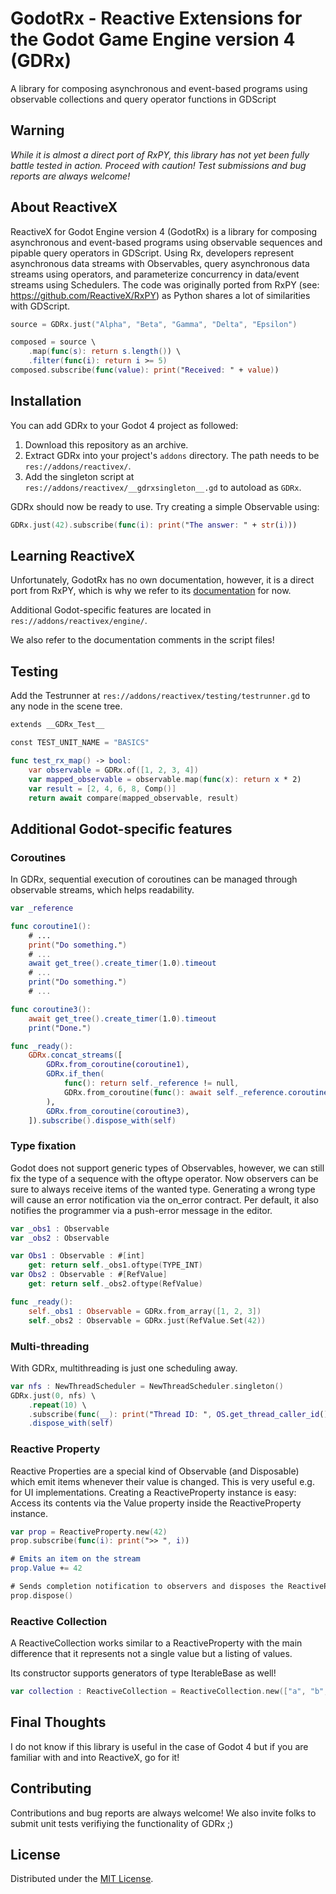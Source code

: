 # GodotRx - Reactive Extensions for the Godot Game Engine version 4 (GDRx)

A library for composing asynchronous and event-based programs using observable collections and query operator functions in GDScript

## Warning
*While it is almost a direct port of RxPY, this library has not yet been fully battle tested in action. Proceed with caution! Test submissions and bug reports are always welcome!*

## About ReactiveX

ReactiveX for Godot Engine version 4 (GodotRx) is a library for composing asynchronous and event-based programs using observable sequences and pipable query operators in GDScript. Using Rx, developers represent asynchronous data streams with Observables, query asynchronous data streams using operators, and parameterize concurrency in data/event streams using Schedulers. The code was originally ported from RxPY (see: https://github.com/ReactiveX/RxPY) as Python shares a lot of similarities with GDScript.

```swift
source = GDRx.just("Alpha", "Beta", "Gamma", "Delta", "Epsilon")

composed = source \
    .map(func(s): return s.length()) \
    .filter(func(i): return i >= 5)
composed.subscribe(func(value): print("Received: " + value))
```

## Installation
You can add GDRx to your Godot 4 project as followed:

1. Download this repository as an archive.
2. Extract GDRx into your project's `addons` directory. The path needs to be `res://addons/reactivex/`.
3. Add the singleton script at `res://addons/reactivex/__gdrxsingleton__.gd` to autoload as `GDRx`.

GDRx should now be ready to use. Try creating a simple Observable using:

```swift
GDRx.just(42).subscribe(func(i): print("The answer: " + str(i)))
```

## Learning ReactiveX
Unfortunately, GodotRx has no own documentation, however, it is a direct port from RxPY, which is why we refer to its [documentation](https://rxpy.readthedocs.io/en/latest/) for now.

Additional Godot-specific features are located in `res://addons/reactivex/engine/`.

We also refer to the documentation comments in the script files!

## Testing

Add the Testrunner at `res://addons/reactivex/testing/testrunner.gd` to any node in the scene tree.

```swift
extends __GDRx_Test__

const TEST_UNIT_NAME = "BASICS"

func test_rx_map() -> bool:
	var observable = GDRx.of([1, 2, 3, 4])
	var mapped_observable = observable.map(func(x): return x * 2)
	var result = [2, 4, 6, 8, Comp()]
	return await compare(mapped_observable, result)
```

## Additional Godot-specific features

### Coroutines

In GDRx, sequential execution of coroutines can be managed through observable streams, which helps readability.

```swift
var _reference

func coroutine1():
	# ... 
	print("Do something.")
	# ...
	await get_tree().create_timer(1.0).timeout
	# ...
	print("Do something.")
	# ...

func coroutine3():
	await get_tree().create_timer(1.0).timeout
	print("Done.")

func _ready():
	GDRx.concat_streams([
		GDRx.from_coroutine(coroutine1),
		GDRx.if_then(
			func(): return self._reference != null,
			GDRx.from_coroutine(func(): await self._reference.coroutine2())
		),
		GDRx.from_coroutine(coroutine3),
	]).subscribe().dispose_with(self)
```

### Type fixation

Godot does not support generic types of Observables, however, we can still fix the type of a sequence with the oftype operator. Now observers can be sure to always receive items of the wanted type. Generating a wrong type will cause an error notification via the on_error contract. Per default, it also notifies the programmer via a push-error message in the editor.

```swift
var _obs1 : Observable
var _obs2 : Observable

var Obs1 : Observable : #[int]
	get: return self._obs1.oftype(TYPE_INT)
var Obs2 : Observable : #[RefValue]
	get: return self._obs2.oftype(RefValue)

func _ready():
	self._obs1 : Observable = GDRx.from_array([1, 2, 3])
	self._obs2 : Observable = GDRx.just(RefValue.Set(42))
```

### Multi-threading

With GDRx, multithreading is just one scheduling away.

```swift
var nfs : NewThreadScheduler = NewThreadScheduler.singleton()
GDRx.just(0, nfs) \
	.repeat(10) \
	.subscribe(func(__): print("Thread ID: ", OS.get_thread_caller_id())) \
	.dispose_with(self)
```

### Reactive Property

Reactive Properties are a special kind of Observable (and Disposable) which emit items whenever their value is changed. This is very useful e.g. for UI implementations. Creating a ReactiveProperty instance is easy: Access its contents via the Value property inside the ReactiveProperty instance.

```swift
var prop = ReactiveProperty.new(42)
prop.subscribe(func(i): print(">> ", i))

# Emits an item on the stream
prop.Value += 42 

# Sends completion notification to observers and disposes the ReactiveProperty
prop.dispose()
```

### Reactive Collection

A ReactiveCollection works similar to a ReactiveProperty with the main difference that it represents not a single value but a listing of values.

Its constructor supports generators of type IterableBase as well!

```swift
var collection : ReactiveCollection = ReactiveCollection.new(["a", "b", "c", "d", "e", "f"])
```

## Final Thoughts

I do not know if this library is useful in the case of Godot 4 but if you are familiar with and into ReactiveX, go for it!

## Contributing

Contributions and bug reports are always welcome! We also invite folks to submit unit tests verifiying the functionality of GDRx ;)

## License

Distributed under the [MIT License](https://github.com/Neroware/GodotRx/blob/master/LICENSE).
